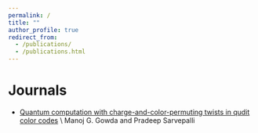 ```yaml
---
permalink: /
title: ""
author_profile: true
redirect_from: 
  - /publications/
  - /publications.html
---
```

Journals
======
* [Quantum computation with charge-and-color-permuting twists in qudit color codes](https://journals.aps.org/pra/abstract/10.1103/PhysRevA.105.022621) \\
  Manoj G. Gowda and Pradeep Sarvepalli
  
